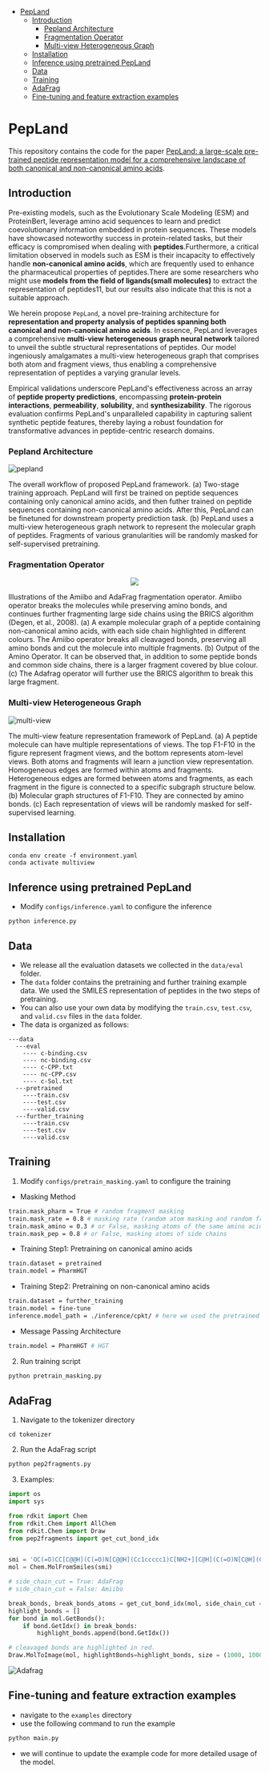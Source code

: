 - [PepLand](#pepland)
  - [Introduction](#introduction)
    - [Pepland Architecture](#pepland-architecture)
    - [Fragmentation Operator](#fragmentation-operator)
    - [Multi-view Heterogeneous Graph](#multi-view-heterogeneous-graph)
  - [Installation](#installation)
  - [Inference using pretrained PepLand](#inference-using-pretrained-pepland)
  - [Data](#data)
  - [Training](#training)
  - [AdaFrag](#adafrag)
  - [Fine-tuning and feature extraction examples](#fine-tuning-and-feature-extraction-examples)

# PepLand

This repository contains the code for the paper [PepLand: a large-scale pre-trained peptide representation model for a comprehensive landscape of both canonical and non-canonical amino acids](https://arxiv.org/abs/2311.04419).

## Introduction

Pre-existing models, such as the Evolutionary Scale Modeling (ESM) and ProteinBert, leverage amino acid sequences to learn and predict coevolutionary information embedded in protein sequences. These models have showcased noteworthy success in protein-related tasks, but their efficacy is compromised when dealing with **peptides**.Furthermore, a critical limitation observed in models such as ESM is their incapacity to effectively handle **non-canonical amino acids**, which are frequently used to enhance the pharmaceutical properties of peptides.There are some researchers who might use **models from the field of ligands(small molecules)** to extract the representation of peptides11, but our results also indicate that this is not a suitable approach.

We herein propose `PepLand`, a novel pre-training architecture for **representation and property analysis of peptides spanning both canonical and non-canonical amino acids**. In essence, PepLand leverages a comprehensive **multi-view heterogeneous graph neural network** tailored to unveil the subtle structural representations of peptides. Our model ingeniously amalgamates a multi-view heterogeneous graph that comprises both atom and fragment views, thus enabling a comprehensive representation of peptides a varying granular levels.

Empirical validations underscore PepLand's effectiveness across an array of **peptide property predictions**, encompassing **protein-protein interactions**, **permeability**, **solubility**, and **synthesizability**. The rigorous evaluation confirms PepLand's unparalleled capability in capturing salient synthetic peptide features, thereby laying a robust foundation for transformative advances in peptide-centric research domains.

### Pepland Architecture

![pepland](./doc/arch.png)

The overall workflow of proposed PepLand framework. (a) Two-stage training approach. PepLand will first be trained on peptide sequences containing only canonical amino acids, and then futher trained on peptide sequences containing non-canonical amino acids. After this, PepLand can be finetuned for downstream property prediction task. (b) PepLand uses a multi-view heterogeneous graph network to represent the molecular graph of peptides. Fragments of various granularities will be randomly masked for self-supervised pretraining.

### Fragmentation Operator

<p align="center">
  <img src="./doc/fragmentation.png" />
</p>

Illustrations of the Amiibo and AdaFrag fragmentation operator. Amiibo operator breaks the molecules while preserving amino bonds, and continues further fragmenting large side chains using the BRICS algorithm (Degen, et al., 2008). (a) A example molecular graph of a peptide containing non-canonical amino acids, with each side chain highlighted in different colours. The Amiibo operator breaks all cleavaged bonds, preserving all amino bonds and cut the molecule into multiple fragments. (b) Output of the Amino Operator. It can be observed that, in addition to some peptide bonds and common side chains, there is a larger fragment covered by blue colour. (c) The Adafrag operator will further use the BRICS algorithm to break this large fragment.

### Multi-view Heterogeneous Graph

![multi-view](./doc/multi-view.png)

The multi-view feature representation framework of PepLand. (a) A peptide molecule can have multiple representations of views. The top F1-F10 in the figure represent fragment views, and the bottom represents atom-level views. Both atoms and fragments will learn a junction view representation. Homogeneous edges are formed within atoms and fragments. Heterogeneous edges are formed between atoms and fragments, as each fragment in the figure is connected to a specific subgraph structure below. (b) Molecular graph structures of F1-F10. They are connected by amino bonds. (c) Each representation of views will be randomly masked for self-supervised learning.

## Installation

```shell
conda env create -f environment.yaml
conda activate multiview
```

## Inference using pretrained PepLand

- Modify `configs/inference.yaml` to configure the inference

```
python inference.py
```

## Data 

- We release all the evaluation datasets we collected in the `data/eval` folder.
- The `data` folder contains the pretraining and further training example data. We used the SMILES representation of peptides in the two steps of pretraining.  
- You can also use your own data by modifying the `train.csv`, `test.csv`, and `valid.csv` files in the `data` folder.
- The data is organized as follows:

```
---data
  ---eval
    ---- c-binding.csv
    ---- nc-binding.csv
    ---- c-CPP.txt
    ---- nc-CPP.csv
    ---- c-Sol.txt
  ---pretrained
    ----train.csv
    ----test.csv
    ----valid.csv
  ---further_training
    ----train.csv
    ----test.csv
    ----valid.csv
```


## Training

1. Modify `configs/pretrain_masking.yaml` to configure the training

- Masking Method

```bash
train.mask_pharm = True # random fragment masking
train.mask_rate = 0.8 # masking rate (random atom masking and random fragment masking)
train.mask_amino = 0.3 # or False, masking atoms of the same amino acid.
train.mask_pep = 0.8 # or False, masking atoms of side chains 
```

- Training Step1: Pretraining on canonical amino acids

```bash
train.dataset = pretrained
train.model = PharmHGT
```

- Training Step2: Pretraining on non-canonical amino acids

```bash
train.dataset = further_training
train.model = fine-tune
inference.model_path = ./inference/cpkt/ # here we used the pretrained cpkt as an exmaple output of first training step
```

- Message Passing Architecture

```bash
train.model = PharmHGT # HGT
```

2. Run training script

```bash
python pretrain_masking.py
```

## AdaFrag

1. Navigate to the tokenizer directory

```
cd tokenizer
```

2. Run the AdaFrag script

```bash
python pep2fragments.py
```

3. Examples:

```python
import os
import sys

from rdkit import Chem
from rdkit.Chem import AllChem
from rdkit.Chem import Draw
from pep2fragments import get_cut_bond_idx


smi = 'OC(=O)CC[C@@H](C(=O)N[C@@H](Cc1ccccc1)C[NH2+][C@H](C(=O)N[C@H](C(=O)N[C@H](C(=O)O)CCC(=O)O)CCC[NH+]=C(N)N)Cc1ccccc1)NC(=O)[C@H]([C@H](O)C)NC(=O)[C@H]1[NH2+]CCC1'
mol = Chem.MolFromSmiles(smi)

# side_chain_cut = True: AdaFrag 
# side_chain_cut = False: Amiibo

break_bonds, break_bonds_atoms = get_cut_bond_idx(mol, side_chain_cut = True)
highlight_bonds = []
for bond in mol.GetBonds():
    if bond.GetIdx() in break_bonds:
        highlight_bonds.append(bond.GetIdx())

# cleavaged bonds are highlighted in red.
Draw.MolToImage(mol, highlightBonds=highlight_bonds, size = (1000, 1000))
```

![Adafrag](./doc/Adafrag.png)


## Fine-tuning and feature extraction examples 

- navigate to the `examples` directory
- use the following command to run the example
```bash
python main.py
```
- we will continue to update the example code for more detailed usage of the model.